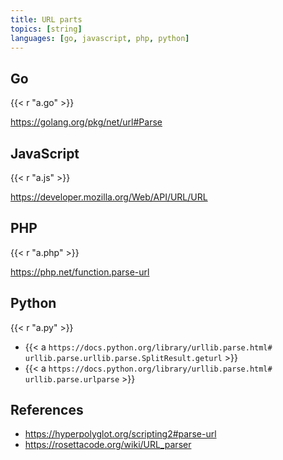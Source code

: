```yaml
---
title: URL parts
topics: [string]
languages: [go, javascript, php, python]
---
```


## Go

{{< r "a.go" >}}

<https://golang.org/pkg/net/url#Parse>

## JavaScript

{{< r "a.js" >}}

<https://developer.mozilla.org/Web/API/URL/URL>

## PHP

{{< r "a.php" >}}

<https://php.net/function.parse-url>

## Python

{{< r "a.py" >}}

- {{< a `https://docs.python.org/library/urllib.parse.html#
   urllib.parse.urllib.parse.SplitResult.geturl` >}}
- {{< a `https://docs.python.org/library/urllib.parse.html#
   urllib.parse.urlparse` >}}

## References

- <https://hyperpolyglot.org/scripting2#parse-url>
- <https://rosettacode.org/wiki/URL_parser>
